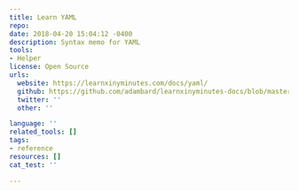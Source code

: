 ```yaml
---
title: Learn YAML
repo: 
date: 2018-04-20 15:04:12 -0400
description: Syntax memo for YAML
tools:
- Helper
license: Open Source
urls:
  website: https://learnxinyminutes.com/docs/yaml/
  github: https://github.com/adambard/learnxinyminutes-docs/blob/master/yaml.html.markdown
  twitter: ''
  other: ''

language: ''
related_tools: []
tags:
- reference
resources: []
cat_test: ''

---
```

